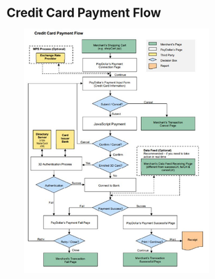 # Credit Card Payment Flow

<figure><img src="../../.gitbook/assets/Untitled.jpg" alt=""><figcaption></figcaption></figure>
